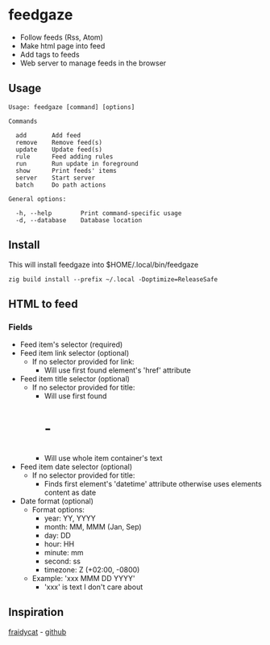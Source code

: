 # feedgaze
- Follow feeds (Rss, Atom)
- Make html page into feed
- Add tags to feeds
- Web server to manage feeds in the browser


## Usage
```
Usage: feedgaze [command] [options]

Commands

  add       Add feed
  remove    Remove feed(s)
  update    Update feed(s)
  rule      Feed adding rules
  run       Run update in foreground
  show      Print feeds' items
  server    Start server
  batch     Do path actions

General options:

  -h, --help        Print command-specific usage
  -d, --database    Database location
```


## Install
This will install feedgaze into $HOME/.local/bin/feedgaze
```
zig build install --prefix ~/.local -Doptimize=ReleaseSafe
```


## HTML to feed
### Fields
- Feed item's selector (required)
- Feed item link selector (optional)
  - If no selector provided for link:
    - Will use first found <a> element's 'href' attribute
- Feed item title selector (optional)
  - If no selector provided for title:
    - Will use first found <h1>-<h6>
    - Will use whole item container's text 
- Feed item date selector (optional)
  - If no selector provided for title:
    - Finds first <time> element's 'datetime' attribute otherwise uses <time> elements content as date
- Date format (optional)
  - Format options:
    - year: YY, YYYY
    - month: MM, MMM (Jan, Sep)
    - day: DD
    - hour: HH
    - minute: mm
    - second: ss
    - timezone: Z (+02:00, -0800)
  - Example: 'xxx MMM DD YYYY'
    - 'xxx' is text I don't care about


## Inspiration
[fraidycat](https://fraidyc.at/) - [github](https://github.com/kickscondor/fraidycat)

